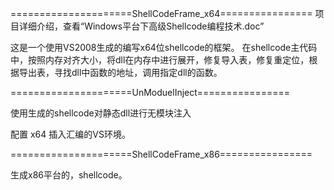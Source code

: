 ﻿
=====================ShellCodeFrame_x64================ 
  项目详细介绍，查看“Windows平台下高级Shellcode编程技术.doc”
  
  这是一个使用VS2008生成的编写x64位shellcode的框架。
	在shellcode主代码中，按照内存对齐大小，将dll在内存中进行展开，修复导入表，修复重定位，根据导出表，寻找dll中函数的地址，调用指定dll的函数。

=====================UnModuelInject================

使用生成的shellcode对静态dll进行无模块注入


配置 x64  插入汇编的VS环境。


=====================ShellCodeFrame_x86================

生成x86平台的，shellcode。

